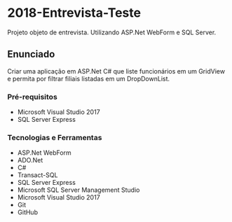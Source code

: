 # 2018-Entrevista-Teste
Projeto objeto de entrevista. Utilizando ASP.Net WebForm e SQL Server.

## Enunciado 
Criar uma aplicação em ASP.Net C# que liste funcionários em um GridView e permita por filtrar filiais listadas em um DropDownList.

### Pré-requisitos
* Microsoft Visual Studio 2017
* SQL Server Express

### Tecnologias e Ferramentas
* ASP.Net WebForm
* ADO.Net
* C#
* Transact-SQL
* SQL Server Express
* Microsoft SQL Server Management Studio
* Microsoft Visual Studio 2017
* Git
* GitHub
